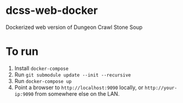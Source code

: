 # dcss-web-docker

Dockerized web version of Dungeon Crawl Stone Soup

# To run

1. Install `docker-compose`
2. Run `git submodule update --init --recursive`
2. Run `docker-compose up`
3. Point a browser to `http://localhost:9090` locally, or `http://your-ip:9090`
   from somewhere else on the LAN.
